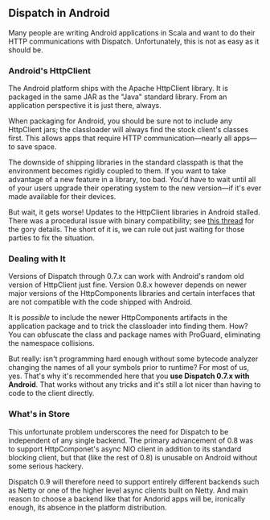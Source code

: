 Dispatch in Android
-------------------

Many people are writing Android applications in Scala and want to do
their HTTP communications with Dispatch. Unfortunately, this is not as
easy as it should be.

### Android's HttpClient

The Android platform ships with the Apache HttpClient library. It is
packaged in the same JAR as the "Java" standard library. From an application
perspective it is just there, always.

When packaging for Android, you should be sure not to include any
HttpClient jars; the classloader will always find the stock client's
classes first. This allows apps that require HTTP communication—nearly
all apps—to save space.

The downside of shipping libraries in the standard classpath is that
the environment becomes rigidly coupled to them. If you want to take
advantage of a new feature in a library, too bad. You'd have to wait
until all of your users upgrade their operating system to the new
version—if it's ever made available for their devices.

But wait, it gets worse! Updates to the HttpClient libraries in
Android stalled. There was a procedural issue with binary
compatibility; see [this thread][thread] for the gory details. The
short of it is, we can rule out just waiting for those parties to fix
the situation.

[thread]: http://old.nabble.com/HttpClient-in-Android-td27915358.html

### Dealing with It

Versions of Dispatch through 0.7.x can work with Android's random old
version of HttpClient just fine. Version 0.8.x however depends on newer
major versions of the HttpComponents libraries and certain interfaces
that are not compatible with the code shipped with Android.

It is *possible* to include the newer HttpComponents artifacts in
the application package and to trick the classloader into finding
them. How? You can obfuscate the class and package names with
ProGuard, eliminating the namespace collisions.

But really: isn't programming hard enough without some bytecode
analyzer changing the names of all your symbols prior to runtime? For
most of us, yes. That's why it's recommended here that you **use
Dispatch 0.7.x with Android**. That works without any tricks and it's
still a lot nicer than having to code to the client directly.

### What's in Store

This unfortunate problem underscores the need for Dispatch to be
independent of any single backend. The primary advancement of 0.8 was
to support HttpComponet's async NIO client in addition to its standard
blocking client, but that (like the rest of 0.8) is unusable on
Android without some serious hackery.

Dispatch 0.9 will therefore need to support entirely different
backends such as Netty or one of the higher level async clients built
on Netty. And main reason to choose a backend like that for Andorid
apps will be, ironically enough, its absence in the platform
distribution.
